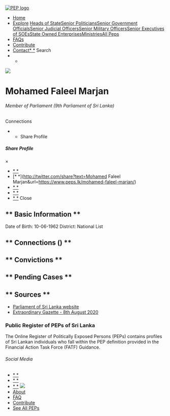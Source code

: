 [![PEP logo](https://www.peps.lk/wp-content/themes/pepold/img/pep-logo.png)](https://www.peps.lk)
*  [Home](https://www.peps.lk/)
*  [Explore](https://www.peps.lk/explore)
[Heads of State](https://www.peps.lk/pep_type/heads-of-state/)[Senior Politicians](https://www.peps.lk/pep_type/senior-politicians)[Senior Government Officials](https://www.peps.lk/pep_type/senior-government-officials)[Senior Judicial Officers](https://www.peps.lk/pep_type/senior-judicial-officers)[Senior Military Officers](https://www.peps.lk/pep_type/senior-military-officers)[Senior Executives of SOEs](https://www.peps.lk/pep_type/senior-executives-of-state-owned-enterprises)[State Owned Enterprises](https://www.peps.lk/soe)[Ministries](https://www.peps.lk/ministries/)[All Peps](https://www.peps.lk/explore)
*  [FAQs](https://www.peps.lk/faq)
*  [Contribute](https://www.peps.lk/contribute)
*  [Contact](https://www.peps.lk/contact)[* *](#collapseSearch)
Search
* *
![](https://www.peps.lk/wp-content/uploads/2020/09/Mohamed-Faleel-Marjan-165x165.jpg)
#  Mohamed Faleel Marjan
######  Member of Parliament (9th Parliament of Sri Lanka)
######
Connections
* * Share Profile
#####  Share Profile
×
*  [* *](https://www.facebook.com/sharer.php?u=https://www.peps.lk/mohamed-faleel-marjan/)
*  [* *](http://twitter.com/share?text=Mohamed Faleel Marjan&url=https://www.peps.lk/mohamed-faleel-marjan/)
*  [* *](https://wa.me/?text=https://www.peps.lk/mohamed-faleel-marjan/)
*  [* *](whatsapp://send?text=https://www.peps.lk/mohamed-faleel-marjan/)
*  [* *](mailto:?subject=https://www.peps.lk/mohamed-faleel-marjan/)
Close
##   ** Basic Information  **
Date of Birth:     10-06-1962     District:     National List
##   ** Connections    ()  **
##   ** Convictions **
##   ** Pending Cases **
##   ** Sources **
*  [Parliament of Sri Lanka website](https://www.parliament.lk/members-of-parliament/directory-of-members/viewMember/3437/?lang=en)
*  [Extraordinary Gazette - 8th August 2020](https://www.parliament.lk/uploads/documents/gazettes/20200808-2187-26-en.pdf)
###  Public Register of PEPs of Sri Lanka
The Online Register of Politically Exposed Persons (PEPs) contains profiles of Sri Lankan individuals who fall within the PEP definition provided in the Financial Action Task Force (FATF) Guidance.
######  Social Media
*  [* *](https://www.facebook.com/tisrilanka)
*  [* *](https://twitter.com/tisrilanka/)
*  [* *](https://www.instagram.com/transparency_sri_lanka/)
[![](https://www.peps.lk/wp-content/uploads/2019/11/ti_logo_footer.png)](https://www.tisrilanka.org/)
*  [About](https://www.peps.lk/about/)
*  [FAQ](https://www.peps.lk/faq/)
*  [Contribute](https://www.peps.lk/contribute/)
*  [See All PEPs](https://www.peps.lk/explore/)